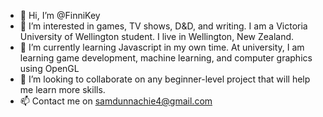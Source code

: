 - 👋 Hi, I’m @FinniKey
- 👀 I’m interested in games, TV shows, D&D, and writing. I am a Victoria University of Wellington student. I live in Wellington, New Zealand.
- 🌱 I’m currently learning Javascript in my own time. At university, I am learning game development, machine learning, and computer graphics using OpenGL 
- 💞️ I’m looking to collaborate on any beginner-level project that will help me learn more skills.
- 📫 Contact me on samdunnachie4@gmail.com

<!---
FinniKey/FinniKey is a ✨ special ✨ repository because its `README.md` (this file) appears on your GitHub profile.
You can click the Preview link to take a look at your changes.
--->
